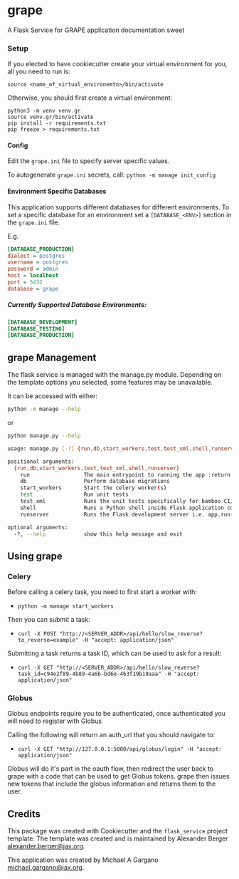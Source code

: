 # grape

A Flask Service for GRAPE application documentation sweet


### Setup
If you elected to have cookiecutter create your virtual environment for you, all you need to run is:
```
source <name_of_virtual_environemtn>/bin/activate
```
Otherwise, you should first create a virtual environment:
```
python3 -m venv venv.gr
source venv.gr/bin/activate
pip install -r requirements.txt
pip freeze > requirements.txt
```

#### Config
Edit the `grape.ini` file to specify server specific values.

To autogenerate `grape.ini` secrets, call:
```python -m manage init_config```

#### Environment Specific Databases
This application supports different databases for different environments. To set a specific database for an environment 
set a `[DATABASE_<ENV>]` section in the `grape.ini` file. 

E.g.
```ini
[DATABASE_PRODUCTION]
dialect = postgres
username = postgres
password = admin
host = localhost
port = 5432
database = grape
```

##### Currently Supported Database Environments:
```ini
[DATABASE_DEVELOPMENT]
[DATABASE_TESTING]
[DATABASE_PRODUCTION]
```

## grape Management
The flask service is managed with the manage.py module. Depending on the template options you selected, some features 
may be unavailable.

It can be accessed with either:
```bash
python -m manage --help
```
or
```bash
python manage.py --help
```

```bash
usage: manage.py [-?] {run,db,start_workers,test,test_xml,shell,runserver} ...

positional arguments:
  {run,db,start_workers,test,test_xml,shell,runserver}
    run                 The main entrypoint to running the app :return: None
    db                  Perform database migrations
    start_workers       Start the celery worker(s)
    test                Run unit tests
    test_xml            Runs the unit tests specifically for bamboo CI/CD
    shell               Runs a Python shell inside Flask application context.
    runserver           Runs the Flask development server i.e. app.run()

optional arguments:
  -?, --help            show this help message and exit

```

## Using grape

### Celery
Before calling a celery task, you need to first start a worker with:

- ```python -m manage start_workers```

Then you can submit a task:
- ```curl -X POST "http://<SERVER_ADDR>/api/hello/slow_reverse?to_reverse=example" -H "accept: application/json"```

Submitting a task returns a task ID, which can be used to ask for a result:
- ```curl -X GET "http://<SERVER_ADDR>/api/hello/slow_reverse?task_id=c94e2f89-4b89-4a6b-bd6e-463f19b19aaa" -H "accept: application/json"```

### Globus

Globus endpoints require you to be authenticated, once authenticated you will need to register with Globus

Calling the following will return an auth_url that you should navigate to:
- ```curl -X GET "http://127.0.0.1:5000/api/globus/login" -H "accept: application/json"```

Globus will do it's part in the oauth flow, then redirect the user back to grape with a code 
that can be used to get Globus tokens. grape then issues new tokens that include the globus
information and returns them to the user.

Credits
-------
This package was created with Cookiecutter and the `flask_service` project template. The template was 
created and is maintained by Alexander Berger <alexander.berger@jax.org>.

This application was created by Michael A Gargano <michael.gargano@jax.org>.
